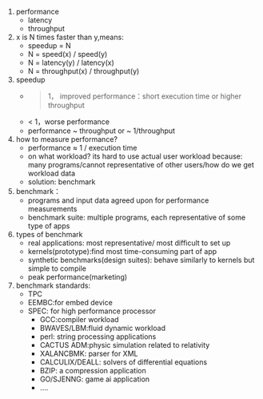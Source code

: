 1. performance
	- latency
	- throughput
2. x is N times faster than y,means:
	- speedup = N
	- N = speed(x) / speed(y)
	- N = latency(y) / latency(x)
	- N = throughput(x) / throughput(y)
3. speedup
	-  > 1， improved performance：short execution time or higher throughput
	-  < 1，worse performance
	- performance ~ throughput or ~ 1/throughput
4. how to measure performance?
	- performance $\approx$  1 / execution time 
	- on what workload? its hard to use actual user workload because: many programs/cannot representative of other users/how do we get workload data
	- solution: benchmark
5. benchmark：
	- programs and input data agreed upon for performance measurements
	- benchmark suite: multiple programs, each representative of some type of apps
6. types of benchmark
	- real applications: most representative/ most difficult to set up
	- kernels(prototype):find most time-consuming part of app
	- synthetic benchmarks(design suites): behave similarly to kernels but simple to compile
	- peak performance(marketing)
7. benchmark standards: 
	- TPC
	- EEMBC:for embed device
	- SPEC: for high performance processor
		- GCC:compiler workload
		- BWAVES/LBM:fluid dynamic workload
		- perl: string processing applications
		- CACTUS ADM:physic simulation related to relativity
		- XALANCBMK: parser for XML
		- CALCULIX/DEALL: solvers of differential equations
		- BZIP: a compression application
		- GO/SJENNG: game ai application
		-  ....





























